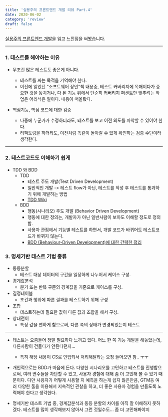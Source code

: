 ```yaml
---
title: '실용주의 프론트엔드 개발 리뷰 Part.4'
date: 2020-06-02
category: 'review'
draft: false
---
```


[실용주의 프론트엔드 개발](https://peter-cho.gitbook.io/book/)을 읽고 느낀점을 써봤습니다.

---

### 1. 테스트를 해야하는 이유

- 무조건 많은 테스트도 좋은게 아니다.

  - 테스트를 짜는 목적을 기억해야 한다.
  - 이전에 읽었던 "소프트웨어 장인"책 내용중, 테스트 커버리지에 목매이다가 중요한 것을 놓치거나, 다 된 기능 위에서 단순히 커버리지 퍼센트만 맞추려는 작업은 어리석은 일이다. 내용이 떠올랐다.

- 핵심기능, 핵심 코드에 대한 검증
  - 나중에 누군가가 수정하더라도, 테스트를 보고 이전 의도를 파악할 수 있어야 한다.
  - 리팩토링을 하더라도, 이전처럼 똑같이 돌아갈 수 있게 확인하는 검증 수단이라 생각한다.

---

### 2. 테스트코드도 이해하기 쉽게

- TDD 와 BDD
  - TDD
    - 테스트 주도 개발(Test Driven Development)
    - 일반적인 개발 -> 테스트 flow가 아닌, 테스트를 작성 후 테스트를 통과하기 위해 개발하는 방법
    - [TDD Wiki](https://ko.wikipedia.org/wiki/%ED%85%8C%EC%8A%A4%ED%8A%B8_%EC%A3%BC%EB%8F%84_%EA%B0%9C%EB%B0%9C)
  - BDD
    - 행동(시나리오) 주도 개발 (Behavior Driven Development)
    - 행동에 대한 정의는, 개발자가 아닌 일반사람이 보아도 이해할 정도로 정의함.
    - 사용자 관점에서 기능별 테스트를 하면서, 개발 코드가 바뀌어도 테스트코드가 바뀌지 않는다.
    - [BDD (Behaviour-Driven Development)에 대한 간략한 정리](https://prostars.net/227)

### 3. 명세기반 테스트 기법 종류

- 동등분할
  - 테스트 대상 데이터의 구간을 일정하게 나누어서 케이스 구성.
- 경계값분석
  - 분기 또는 반복 구문의 경계값을 기준으로 케이스를 구성.
- 결정테이블
  - 조건과 행위에 따른 결과를 테스트하기 위해 구성
- 조합
  - 테스트하는데 필요한 값이 다른 값과 조합을 해서 구성.
- 상태전이
  - 특정 값을 변하게 함으로써, 다른 쪽의 상태가 변경되었는지 테스트

---

- 테스트는 요즘들어 정말 필요하다 느끼고 있다. 어느 한 쪽 기능 개발을 해놓았는데, 다른사람이 건들다가 안된다던지...

  - 특히 해당 내용이 CS로 인입되서 처리해달라는 요청 들어오면 참.. ㅜㅜ

- 개인적으로는 BDD가 마음에 든다. 다양한 시나리오를 고민하고 테스트를 진행함으로써, 여러 변수들을 차단할 수 있고, 사용자 경험에 대해 좀 더 고민해 볼 수 있기 때문이다. 다만
  사용자가 어떻게 사용할 지 예측을 하는게 쉽지 않은만큼, GTM등 여러 다양한 툴을 이용해서 지속적인 관찰을 하고, 더 좋은 사용자 경험을 만들도록 노력해야 한다고 생각한다.

- 명세기반 테스트 기법 중, 경계값분석과 동등 분할의 차이를 아직 잘 이해하지 못하겠다. 테스트를 많이 생각해보지 않아서 그런 것일수도... 좀 더 고민해봐야지
